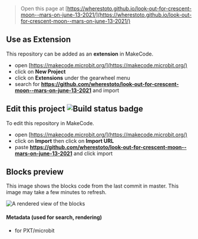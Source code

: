
> Open this page at [https://wherestoto.github.io/look-out-for-crescent-moon--mars-on-june-13-2021/](https://wherestoto.github.io/look-out-for-crescent-moon--mars-on-june-13-2021/)

## Use as Extension

This repository can be added as an **extension** in MakeCode.

* open [https://makecode.microbit.org/](https://makecode.microbit.org/)
* click on **New Project**
* click on **Extensions** under the gearwheel menu
* search for **https://github.com/wherestoto/look-out-for-crescent-moon--mars-on-june-13-2021** and import

## Edit this project ![Build status badge](https://github.com/wherestoto/look-out-for-crescent-moon--mars-on-june-13-2021/workflows/MakeCode/badge.svg)

To edit this repository in MakeCode.

* open [https://makecode.microbit.org/](https://makecode.microbit.org/)
* click on **Import** then click on **Import URL**
* paste **https://github.com/wherestoto/look-out-for-crescent-moon--mars-on-june-13-2021** and click import

## Blocks preview

This image shows the blocks code from the last commit in master.
This image may take a few minutes to refresh.

![A rendered view of the blocks](https://github.com/wherestoto/look-out-for-crescent-moon--mars-on-june-13-2021/raw/master/.github/makecode/blocks.png)

#### Metadata (used for search, rendering)

* for PXT/microbit
<script src="https://makecode.com/gh-pages-embed.js"></script><script>makeCodeRender("{{ site.makecode.home_url }}", "{{ site.github.owner_name }}/{{ site.github.repository_name }}");</script>
